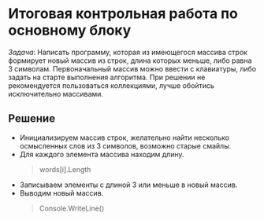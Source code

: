 # Итоговая контрольная работа по основному блоку
*Задача*: Написать программу, которая из имеющегося массива строк формирует новый массив из строк, длина которых меньше, либо равна 3 символам. Первоначальный массив можно ввести с клавиатуры, либо задать на старте выполнения алгоритма. При решении не рекомендуется пользоваться коллекциями, лучше обойтись исключительно массивами.
## Решение

* Инициализируем массив строк, желательно найти несколько осмысленных слов из 3 символов, возможно старые смайлы.
* Для каждого элемента массива находим длину.
    > words[i].Length
* Записываем элементы с длиной 3 или меньше в новый массив.
* Выводим новый массив.
    > Console.WriteLine()


